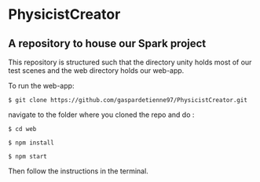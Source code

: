 PhysicistCreator
===================

A repository to house our Spark project
-------------------------------------

This repository is structured such that the directory unity holds most of our test scenes and the web directory holds our web-app.

To run the web-app:

`$ git clone https://github.com/gaspardetienne97/PhysicistCreator.git`

navigate to the folder where you cloned the repo and do :

`$ cd web`

`$ npm install`

`$ npm start`

Then follow the instructions in the terminal.